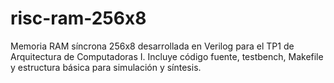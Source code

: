 # risc-ram-256x8
Memoria RAM síncrona 256x8 desarrollada en Verilog para el TP1 de Arquitectura de Computadoras I. Incluye código fuente, testbench, Makefile y estructura básica para simulación y síntesis.
